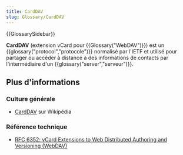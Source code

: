 ```yaml
---
title: CardDAV
slug: Glossary/CardDAV
---
```


{{GlossarySidebar}}

**CardDAV** (extension vCard pour {{Glossary("WebDAV")}}) est un {{glossary("protocol","protocole")}} normalisé par l'IETF et utilisé pour partager ou accéder à distance à des informations de contacts par l'intermédiaire d'un {{glossary("server","serveur")}}.

## Plus d'informations

### Culture générale

- [CardDAV](https://fr.wikipedia.org/wiki/CardDAV) sur Wikipédia

### Référence technique

- [RFC 6352: vCard Extensions to Web Distributed Authoring and Versioning (WebDAV)](https://tools.ietf.org/html/rfc6352)
